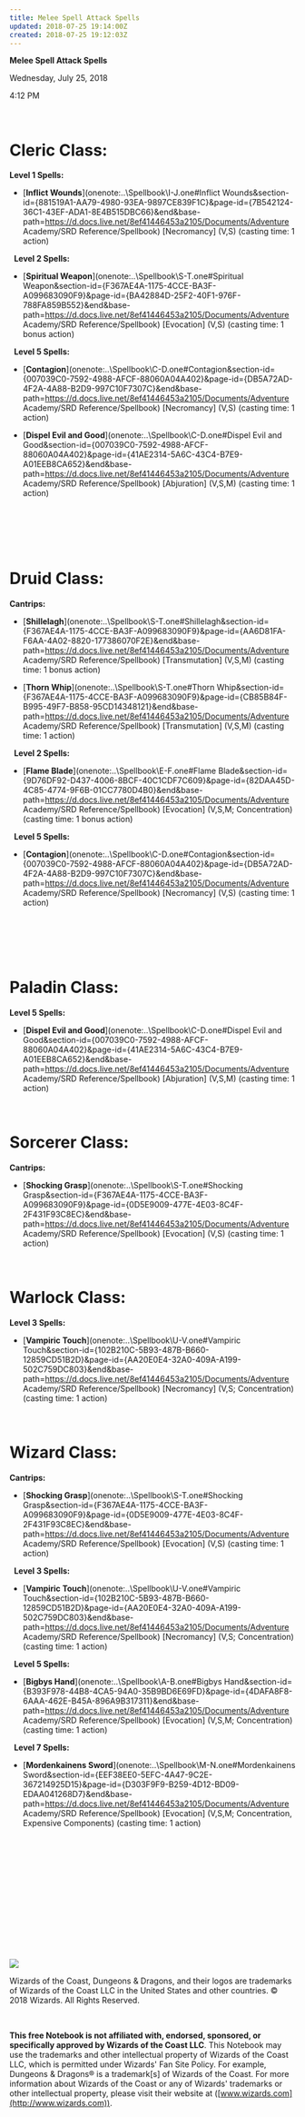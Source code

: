 ```yaml
---
title: Melee Spell Attack Spells
updated: 2018-07-25 19:14:00Z
created: 2018-07-25 19:12:03Z
---
```


**Melee Spell Attack Spells**

Wednesday, July 25, 2018

4:12 PM

 

# **Cleric Class:**

**Level 1 Spells:**

-   [**Inflict Wounds**](onenote:..\\Spellbook\\I-J.one#Inflict Wounds&section-id={881519A1-AA79-4980-93EA-9897CE839F1C}&page-id={7B542124-36C1-43EF-ADA1-8E4B515DBC66}&end&base-path=https://d.docs.live.net/8ef41446453a2105/Documents/Adventure Academy/SRD Reference/Spellbook) \[Necromancy\] (V,S) (casting time: 1 action)

 
**Level 2 Spells:**

-   [**Spiritual Weapon**](onenote:..\\Spellbook\\S-T.one#Spiritual Weapon&section-id={F367AE4A-1175-4CCE-BA3F-A099683090F9}&page-id={BA42884D-25F2-40F1-976F-788FA859B552}&end&base-path=https://d.docs.live.net/8ef41446453a2105/Documents/Adventure Academy/SRD Reference/Spellbook) \[Evocation\] (V,S) (casting time: 1 bonus action)

 
**Level 5 Spells:**

-   [**Contagion**](onenote:..\\Spellbook\\C-D.one#Contagion&section-id={007039C0-7592-4988-AFCF-88060A04A402}&page-id={DB5A72AD-4F2A-4A88-B2D9-997C10F7307C}&end&base-path=https://d.docs.live.net/8ef41446453a2105/Documents/Adventure Academy/SRD Reference/Spellbook) \[Necromancy\] (V,S) (casting time: 1 action)

<!-- -->

-   [**Dispel Evil and Good**](onenote:..\\Spellbook\\C-D.one#Dispel Evil and Good&section-id={007039C0-7592-4988-AFCF-88060A04A402}&page-id={41AE2314-5A6C-43C4-B7E9-A01EEB8CA652}&end&base-path=https://d.docs.live.net/8ef41446453a2105/Documents/Adventure Academy/SRD Reference/Spellbook) \[Abjuration\] (V,S,M) (casting time: 1 action)

 

##  

# **Druid Class:**

**Cantrips:**

-   [**Shillelagh**](onenote:..\\Spellbook\\S-T.one#Shillelagh&section-id={F367AE4A-1175-4CCE-BA3F-A099683090F9}&page-id={AA6D81FA-F6AA-4A02-8820-177386070F2E}&end&base-path=https://d.docs.live.net/8ef41446453a2105/Documents/Adventure Academy/SRD Reference/Spellbook) \[Transmutation\] (V,S,M) (casting time: 1 bonus action)

<!-- -->

-   [**Thorn Whip**](onenote:..\\Spellbook\\S-T.one#Thorn Whip&section-id={F367AE4A-1175-4CCE-BA3F-A099683090F9}&page-id={CB85B84F-B995-49F7-B858-95CD14348121}&end&base-path=https://d.docs.live.net/8ef41446453a2105/Documents/Adventure Academy/SRD Reference/Spellbook) \[Transmutation\] (V,S,M) (casting time: 1 action)

 
**Level 2 Spells:**

-   [**Flame Blade**](onenote:..\\Spellbook\\E-F.one#Flame Blade&section-id={9D76DF92-D437-4006-8BCF-40C1CDF7C609}&page-id={82DAA45D-4C85-4774-9F6B-01CC7780D4B0}&end&base-path=https://d.docs.live.net/8ef41446453a2105/Documents/Adventure Academy/SRD Reference/Spellbook) \[Evocation\] (V,S,M; Concentration) (casting time: 1 bonus action)

 
**Level 5 Spells:**

-   [**Contagion**](onenote:..\\Spellbook\\C-D.one#Contagion&section-id={007039C0-7592-4988-AFCF-88060A04A402}&page-id={DB5A72AD-4F2A-4A88-B2D9-997C10F7307C}&end&base-path=https://d.docs.live.net/8ef41446453a2105/Documents/Adventure Academy/SRD Reference/Spellbook) \[Necromancy\] (V,S) (casting time: 1 action)

 

##  

# **Paladin Class:**

**Level 5 Spells:**

-   [**Dispel Evil and Good**](onenote:..\\Spellbook\\C-D.one#Dispel Evil and Good&section-id={007039C0-7592-4988-AFCF-88060A04A402}&page-id={41AE2314-5A6C-43C4-B7E9-A01EEB8CA652}&end&base-path=https://d.docs.live.net/8ef41446453a2105/Documents/Adventure Academy/SRD Reference/Spellbook) \[Abjuration\] (V,S,M) (casting time: 1 action)

 
 

# **Sorcerer Class:**

**Cantrips:**

-   [**Shocking Grasp**](onenote:..\\Spellbook\\S-T.one#Shocking Grasp&section-id={F367AE4A-1175-4CCE-BA3F-A099683090F9}&page-id={0D5E9009-477E-4E03-8C4F-2F431F93C8EC}&end&base-path=https://d.docs.live.net/8ef41446453a2105/Documents/Adventure Academy/SRD Reference/Spellbook) \[Evocation\] (V,S) (casting time: 1 action)

 
 

# **Warlock Class:**

**Level 3 Spells:**

-   [**Vampiric Touch**](onenote:..\\Spellbook\\U-V.one#Vampiric Touch&section-id={102B210C-5B93-487B-B660-12859CD51B2D}&page-id={AA20E0E4-32A0-409A-A199-502C759DC803}&end&base-path=https://d.docs.live.net/8ef41446453a2105/Documents/Adventure Academy/SRD Reference/Spellbook) \[Necromancy\] (V,S; Concentration) (casting time: 1 action)

 
 

# **Wizard Class:**

**Cantrips:**

-   [**Shocking Grasp**](onenote:..\\Spellbook\\S-T.one#Shocking Grasp&section-id={F367AE4A-1175-4CCE-BA3F-A099683090F9}&page-id={0D5E9009-477E-4E03-8C4F-2F431F93C8EC}&end&base-path=https://d.docs.live.net/8ef41446453a2105/Documents/Adventure Academy/SRD Reference/Spellbook) \[Evocation\] (V,S) (casting time: 1 action)

 
**Level 3 Spells:**

-   [**Vampiric Touch**](onenote:..\\Spellbook\\U-V.one#Vampiric Touch&section-id={102B210C-5B93-487B-B660-12859CD51B2D}&page-id={AA20E0E4-32A0-409A-A199-502C759DC803}&end&base-path=https://d.docs.live.net/8ef41446453a2105/Documents/Adventure Academy/SRD Reference/Spellbook) \[Necromancy\] (V,S; Concentration) (casting time: 1 action)

 
**Level 5 Spells:**

-   [**Bigbys Hand**](onenote:..\\Spellbook\\A-B.one#Bigbys Hand&section-id={B393F978-44B8-4CA5-94A0-35B9BD6E69FD}&page-id={4DAFA8F8-6AAA-462E-B45A-896A9B317311}&end&base-path=https://d.docs.live.net/8ef41446453a2105/Documents/Adventure Academy/SRD Reference/Spellbook) \[Evocation\] (V,S,M; Concentration) (casting time: 1 action)

 
**Level 7 Spells:**

-   [**Mordenkainens Sword**](onenote:..\\Spellbook\\M-N.one#Mordenkainens Sword&section-id={EEF38EE0-5EFC-4A47-9C2E-367214925D15}&page-id={D303F9F9-B259-4D12-BD09-EDAA041268D7}&end&base-path=https://d.docs.live.net/8ef41446453a2105/Documents/Adventure Academy/SRD Reference/Spellbook) \[Evocation\] (V,S,M; Concentration, Expensive Components) (casting time: 1 action)

 

 

 

 

 

 

 

![](tmp\media\image1.png)

Wizards of the Coast, Dungeons & Dragons, and their logos are trademarks of Wizards of the Coast LLC in the United States and other countries. © 2018 Wizards. All Rights Reserved.

 

**This free Notebook is not affiliated with, endorsed, sponsored, or specifically approved by Wizards of the Coast LLC**. This Notebook may use the trademarks and other intellectual property of Wizards of the Coast LLC, which is permitted under Wizards' Fan Site Policy. For example, Dungeons & Dragons® is a trademark\[s\] of Wizards of the Coast. For more information about Wizards of the Coast or any of Wizards' trademarks or other intellectual property, please visit their website at ([www.wizards.com](http://www.wizards.com)).
